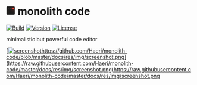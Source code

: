 <h1><img src="./res/img/icon.png" height="24"> monolith code</h1>

[![Build](https://github.com/Haeri/monolith-code/actions/workflows/release.yml/badge.svg)](https://github.com/Haeri/monolith-code/actions/workflows/release.yml)
[![Version](https://img.shields.io/badge/dynamic/json?url=https://raw.githubusercontent.com/Haeri/monolith-code/master/package.json&label=version&query=$['version']&color=blue)](https://github.com/Haeri/monolith-code/releases/latest)
[![License](https://img.shields.io/github/license/haeri/monolith-code.svg)](https://github.com/Haeri/monolith-code/blob/master/LICENSE)

minimalistic but powerful code editor

[[![screenshot](./docs/res/img/screenshot.png)](https://github.com/Haeri/monolith-code/blob/master/docs/res/img/screenshot.png)https://github.com/Haeri/monolith-code/blob/master/docs/res/img/screenshot.png](https://raw.githubusercontent.com/Haeri/monolith-code/master/docs/res/img/screenshot.png)https://raw.githubusercontent.com/Haeri/monolith-code/master/docs/res/img/screenshot.png
